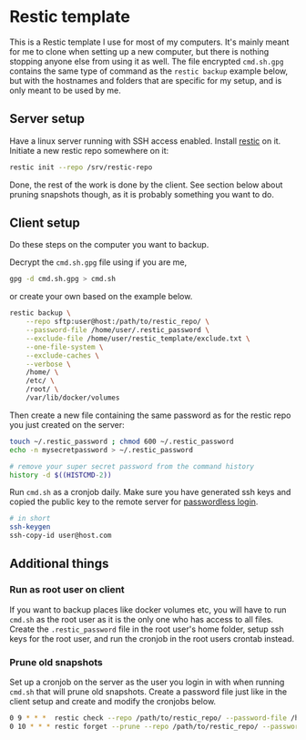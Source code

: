 # Restic template

This is a Restic template I use for most of my computers. It's mainly meant for me to clone when setting up a new computer, but there is nothing stopping anyone else from using it as well. The file encrypted `cmd.sh.gpg` contains the same type of command as the `restic backup` example below, but with the hostnames and folders that are specific for my setup, and is only meant to be used by me.

## Server setup
Have a linux server running with SSH access enabled. Install [restic](https://restic.net/) on it. Initiate a new restic repo somewhere on it:

```bash
restic init --repo /srv/restic-repo
```

Done, the rest of the work is done by the client. See section below about pruning snapshots though, as it is probably something you want to do.

## Client setup
Do these steps on the computer you want to backup.

Decrypt the `cmd.sh.gpg` file using if you are me,

```bash
gpg -d cmd.sh.gpg > cmd.sh
```

or create your own based on the example below.

```bash
restic backup \
    --repo sftp:user@host:/path/to/restic_repo/ \
    --password-file /home/user/.restic_password \
    --exclude-file /home/user/restic_template/exclude.txt \
    --one-file-system \
    --exclude-caches \
    --verbose \
    /home/ \
    /etc/ \
    /root/ \
    /var/lib/docker/volumes
```

Then create a new file containing the same password as for the restic repo you just created on the server:

```bash
touch ~/.restic_password ; chmod 600 ~/.restic_password
echo -n mysecretpassword > ~/.restic_password

# remove your super secret password from the command history
history -d $((HISTCMD-2))
```

Run `cmd.sh` as a cronjob daily. Make sure you have generated ssh keys and copied the public key to the remote server for [passwordless login](https://www.google.com/search?q=generate%20ssh%20keys%20passwordless%20login).

```bash
# in short
ssh-keygen
ssh-copy-id user@host.com
```


## Additional things

### Run as root user on client
If you want to backup places like docker volumes etc, you will have to run `cmd.sh` as the root user as it is the only one who has access to all files. Create the `.restic_password` file in the root user's home folder, setup ssh keys for the root user, and run the cronjob in the root users crontab instead.

### Prune old snapshots
Set up a cronjob on the server as the user you login in with when running `cmd.sh` that will prune old snapshots. Create a password file just like in the client setup and create and modify the cronjobs below.

```bash
0 9 * * *  restic check --repo /path/to/restic_repo/ --password-file /home/user/.restic_password
0 10 * * * restic forget --prune --repo /path/to/restic_repo/ --password-file /home/user/.restic_password --keep-hourly 24 --keep-daily 7 --keep-weekly 4 --keep-monthly 12 --keep-yearly 7
```

